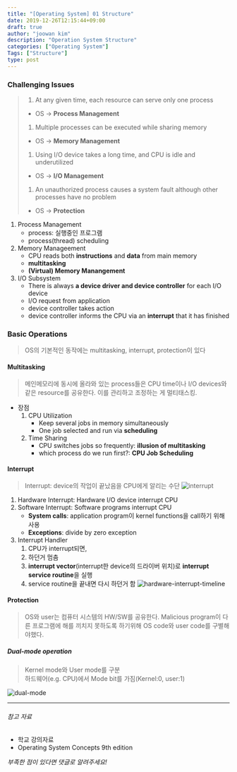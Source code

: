 ```yaml
---
title: "[Operating System] 01 Structure"
date: 2019-12-26T12:15:44+09:00
draft: true
author: "joowan kim"
description: "Operation System Structure"
categories: ["Operating System"]
Tags: ["Structure"]
type: post
---
```



### Challenging Issues
> 1. At any given time, each resource can serve only one process
>   * OS -> **Process Management**
> 1. Multiple processes can be executed while sharing memory
>   * OS -> **Memory Management**
> 1. Using I/O device takes a long time, and CPU is idle and underutilized
>   * OS -> **I/O Management**
> 1. An unauthorized process causes a system fault although other processes have no problem
>   * OS -> **Protection**

1. Process Management
    * process: 실행중인 프로그램
    * process(thread) scheduling
1. Memory Manageement
    * CPU reads both **instructions** and **data** from main memory
    * **multitasking**
    * **(Virtual) Memory Manangement**
1. I/O Subsystem
    * There is always **a device driver and device controller** for each I/O device
    * I/O request from application
    * device controller takes action
    * device controller informs the CPU via an **interrupt** that it has finished

### Basic Operations
> OS의 기본적인 동작에는 multitasking, interrupt, protection이 있다

#### Multitasking
> 메인메모리에 동시에 올라와 있는 process들은 CPU time이나 I/O devices와 같은 resource를 공유한다.
> 이를 관리하고 조정하는 게 멀티태스킹.

* 장점
    1. CPU Utilization
        * Keep several jobs in memory simultaneously
        * One job selected and run via **scheduling**
    1. Time Sharing
        * CPU switches jobs so frequently: **illusion of multitasking**
        * which process do we run first?: **CPU Job Scheduling**

#### Interrupt
> Interrupt: device의 작업이 끝났음을 CPU에게 알리는 수단
![interrupt](/images/post/os/interrupt.png#center50)

1. Hardware Interrupt: Hardware I/O device interrupt CPU
1. Software Interrupt: Software programs interrupt CPU
    * **System calls**: application program이 kernel functions을 call하기 위해 사용
    * **Exceptions**: divide by zero exception
1. Interrupt Handler
    1. CPU가 interrupt되면,
    1. 하던거 멈춤
    1. **interrupt vector**(interrupt한 device의 드라이버 위치)로 **interrupt service routine**을 실행
    1. service routine을 끝내면 다시 하던거 함
    ![hardware-interrupt-timeline](/images/post/os/hardware-interrupt-timeline.png#center100)

#### Protection
> OS와 user는 컴퓨터 시스템의 HW/SW를 공유한다. 
> Malicious program이 다른 프로그램에 해를 끼치지 못하도록 하기위해 OS code와 user code를 구별해야했다.

##### Dual-mode operation
> Kernel mode와 User mode를 구분  
> 하드웨어(e.g. CPU)에서 Mode bit를 가짐(Kernel:0, user:1)

![dual-mode](/images/post/os/dual-mode.png#center100)

---
###### 참고 자료
- 학교 강의자료
- Operating System Concepts 9th edition

*부족한 점이 있다면 댓글로 알려주세요!*
